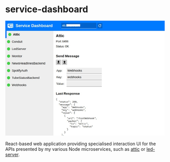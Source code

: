 # service-dashboard

![](assets/screenshot.png)

React-based web application providing specialised interaction UI for the APIs
presented by my various Node microservices, such as
[attic](https://github.com/c-d-lewis/attic) or
[led-server](https://github.com/c-d-lewis/led-server).
